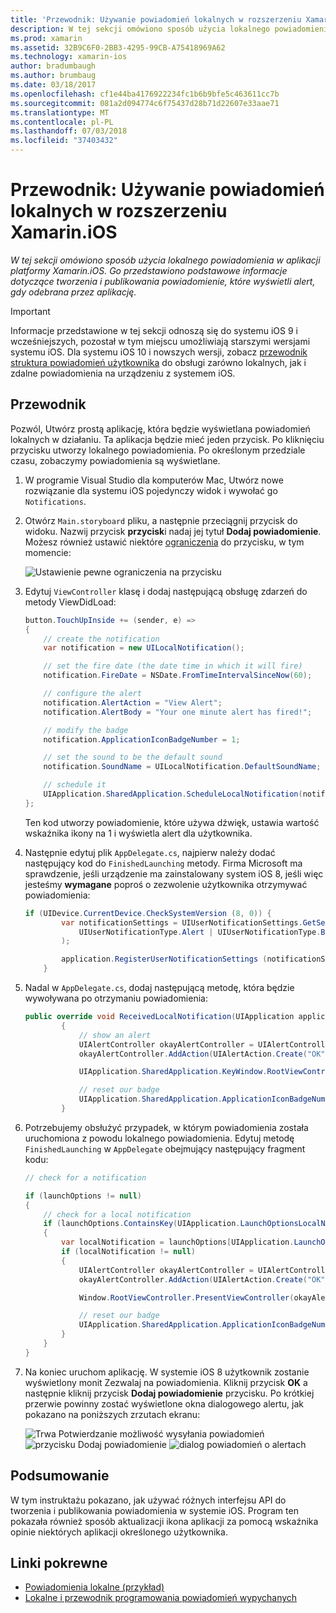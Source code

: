 ```yaml
---
title: 'Przewodnik: Używanie powiadomień lokalnych w rozszerzeniu Xamarin.iOS'
description: W tej sekcji omówiono sposób użycia lokalnego powiadomienia w aplikacji platformy Xamarin.iOS. Go przedstawiono podstawowe informacje dotyczące tworzenia i publikowania powiadomienie, które wyświetli alert, gdy odebrana przez aplikację.
ms.prod: xamarin
ms.assetid: 32B9C6F0-2BB3-4295-99CB-A75418969A62
ms.technology: xamarin-ios
author: bradumbaugh
ms.author: brumbaug
ms.date: 03/18/2017
ms.openlocfilehash: cf1e44ba4176922234fc1b6b9bfe5c463611cc7b
ms.sourcegitcommit: 081a2d094774c6f75437d28b71d22607e33aae71
ms.translationtype: MT
ms.contentlocale: pl-PL
ms.lasthandoff: 07/03/2018
ms.locfileid: "37403432"
---
```

# <a name="walkthrough---using-local-notifications-in-xamarinios"></a>Przewodnik: Używanie powiadomień lokalnych w rozszerzeniu Xamarin.iOS

_W tej sekcji omówiono sposób użycia lokalnego powiadomienia w aplikacji platformy Xamarin.iOS. Go przedstawiono podstawowe informacje dotyczące tworzenia i publikowania powiadomienie, które wyświetli alert, gdy odebrana przez aplikację._

> [!IMPORTANT]
> Informacje przedstawione w tej sekcji odnoszą się do systemu iOS 9 i wcześniejszych, pozostał w tym miejscu umożliwiają starszymi wersjami systemu iOS. Dla systemu iOS 10 i nowszych wersji, zobacz [przewodnik struktura powiadomień użytkownika](~/ios/platform/user-notifications/index.md) do obsługi zarówno lokalnych, jak i zdalne powiadomienia na urządzeniu z systemem iOS.

## <a name="walkthrough"></a>Przewodnik

Pozwól, Utwórz prostą aplikację, która będzie wyświetlana powiadomień lokalnych w działaniu. Ta aplikacja będzie mieć jeden przycisk. Po kliknięciu przycisku utworzy lokalnego powiadomienia. Po określonym przedziale czasu, zobaczymy powiadomienia są wyświetlane.


1. W programie Visual Studio dla komputerów Mac, Utwórz nowe rozwiązanie dla systemu iOS pojedynczy widok i wywołać go `Notifications`.
1. Otwórz `Main.storyboard` pliku, a następnie przeciągnij przycisk do widoku. Nazwij przycisk **przycisk**i nadaj jej tytuł **Dodaj powiadomienie**. Możesz również ustawić niektóre [ograniczenia](~/ios/user-interface/designer/designer-auto-layout.md) do przycisku, w tym momencie: 

    ![](local-notifications-in-ios-walkthrough-images/image3.png "Ustawienie pewne ograniczenia na przycisku")
1. Edytuj `ViewController` klasę i dodaj następującą obsługę zdarzeń do metody ViewDidLoad:

    ```csharp
    button.TouchUpInside += (sender, e) =>
    {
        // create the notification
        var notification = new UILocalNotification();

        // set the fire date (the date time in which it will fire)
        notification.FireDate = NSDate.FromTimeIntervalSinceNow(60);

        // configure the alert
        notification.AlertAction = "View Alert";
        notification.AlertBody = "Your one minute alert has fired!";

        // modify the badge
        notification.ApplicationIconBadgeNumber = 1;

        // set the sound to be the default sound
        notification.SoundName = UILocalNotification.DefaultSoundName;

        // schedule it
        UIApplication.SharedApplication.ScheduleLocalNotification(notification);
    };
    ```

    Ten kod utworzy powiadomienie, które używa dźwięk, ustawia wartość wskaźnika ikony na 1 i wyświetla alert dla użytkownika.

1. Następnie edytuj plik `AppDelegate.cs`, najpierw należy dodać następujący kod do `FinishedLaunching` metody. Firma Microsoft ma sprawdzenie, jeśli urządzenie ma zainstalowany system iOS 8, jeśli więc jesteśmy **wymagane** poproś o zezwolenie użytkownika otrzymywać powiadomienia:

    ```csharp
    if (UIDevice.CurrentDevice.CheckSystemVersion (8, 0)) {
            var notificationSettings = UIUserNotificationSettings.GetSettingsForTypes (
                UIUserNotificationType.Alert | UIUserNotificationType.Badge | UIUserNotificationType.Sound, null
            );

            application.RegisterUserNotificationSettings (notificationSettings);
        }
    ```

1. Nadal w `AppDelegate.cs`, dodaj następującą metodę, która będzie wywoływana po otrzymaniu powiadomienia:

    ```csharp
    public override void ReceivedLocalNotification(UIApplication application, UILocalNotification notification)
            {
                // show an alert
                UIAlertController okayAlertController = UIAlertController.Create(notification.AlertAction, notification.AlertBody, UIAlertControllerStyle.Alert);
                okayAlertController.AddAction(UIAlertAction.Create("OK", UIAlertActionStyle.Default, null));

                UIApplication.SharedApplication.KeyWindow.RootViewController.PresentViewController(okayAlertController, true, null);

                // reset our badge
                UIApplication.SharedApplication.ApplicationIconBadgeNumber = 0;
            }

    ```

1. Potrzebujemy obsłużyć przypadek, w którym powiadomienia została uruchomiona z powodu lokalnego powiadomienia. Edytuj metodę `FinishedLaunching` w `AppDelegate` obejmujący następujący fragment kodu:


    ```csharp
    // check for a notification

    if (launchOptions != null)
    {
        // check for a local notification
        if (launchOptions.ContainsKey(UIApplication.LaunchOptionsLocalNotificationKey))
        {
            var localNotification = launchOptions[UIApplication.LaunchOptionsLocalNotificationKey] as UILocalNotification;
            if (localNotification != null)
            {
                UIAlertController okayAlertController = UIAlertController.Create(localNotification.AlertAction, localNotification.AlertBody, UIAlertControllerStyle.Alert);
                okayAlertController.AddAction(UIAlertAction.Create("OK", UIAlertActionStyle.Default, null));

                Window.RootViewController.PresentViewController(okayAlertController, true, null);

                // reset our badge
                UIApplication.SharedApplication.ApplicationIconBadgeNumber = 0;
            }
        }
    }

    ```

1. Na koniec uruchom aplikację. W systemie iOS 8 użytkownik zostanie wyświetlony monit Zezwalaj na powiadomienia. Kliknij przycisk **OK** a następnie kliknij przycisk **Dodaj powiadomienie** przycisku. Po krótkiej przerwie powinny zostać wyświetlone okna dialogowego alertu, jak pokazano na poniższych zrzutach ekranu:

    ![](local-notifications-in-ios-walkthrough-images/image0.png "Trwa Potwierdzanie możliwość wysyłania powiadomień") ![](local-notifications-in-ios-walkthrough-images/image1.png "przycisku Dodaj powiadomienie") ![](local-notifications-in-ios-walkthrough-images/image2.png "dialog powiadomień o alertach")

## <a name="summary"></a>Podsumowanie

W tym instruktażu pokazano, jak używać różnych interfejsu API do tworzenia i publikowania powiadomienia w systemie iOS. Program ten pokazała również sposób aktualizacji ikona aplikacji za pomocą wskaźnika opinie niektórych aplikacji określonego użytkownika.


## <a name="related-links"></a>Linki pokrewne

- [Powiadomienia lokalne (przykład)](https://developer.xamarin.com/samples/monotouch/LocalNotifications)
- [Lokalne i przewodnik programowania powiadomień wypychanych](https://developer.apple.com/library/prerelease/content/documentation/NetworkingInternet/Conceptual/RemoteNotificationsPG/)
